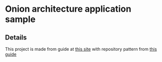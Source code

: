 # Onion architecture application sample

## Details

This project is made from guide at [this site](https://www.codewithmukesh.com/blog/onion-architecture-in-aspnet-core/)
with repository pattern from [this guide](https://medium.com/@chathuranga94/generic-repository-pattern-for-asp-net-core-9e3e230e20cb)
